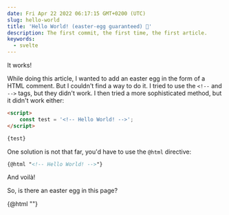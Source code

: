 ```yaml
---
date: Fri Apr 22 2022 06:17:15 GMT+0200 (UTC)
slug: hello-world
title: 'Hello World! (easter-egg guaranteed) 🌴'
description: The first commit, the first time, the first article.
keywords:
  - svelte
---
```


It works!

While doing this article, I wanted to add an easter egg in the form of a HTML comment. But I couldn't find a way to do it. I tried to use the `<!--` and `-->` tags, but they didn't work. I then tried a more sophisticated method, but it didn't work either:

```html
<script>
	const test = '<!-- Hello World! -->';
</script>

{test}
```

One solution is not that far, you'd have to use the `@html` directive:

```html
{@html "<!-- Hello World! -->"}
```

And voilà!

So, is there an easter egg in this page?

{@html "<!-- I'd like to work with you! Contact me on Github or LinkedIn! (links in the footer) -->"}
